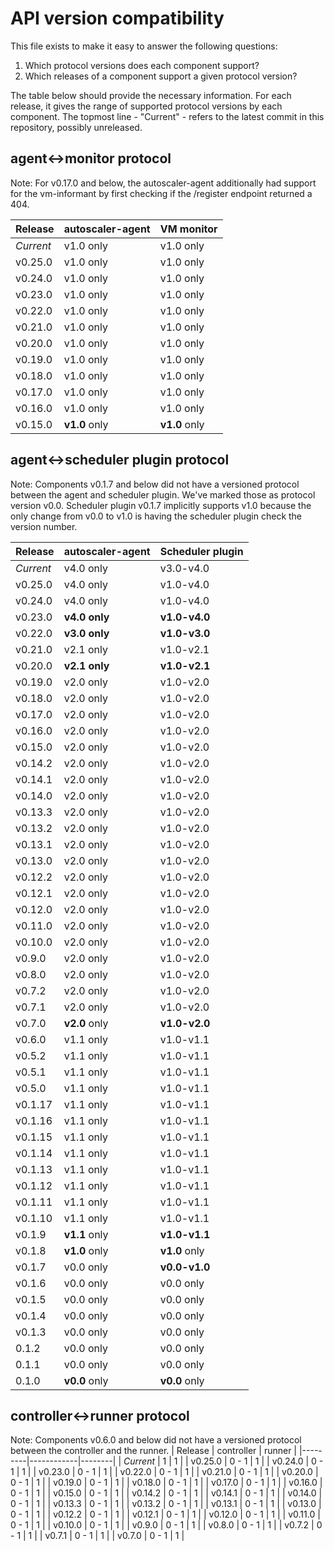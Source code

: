 # API version compatibility

This file exists to make it easy to answer the following questions:

1. Which protocol versions does each component support?
2. Which releases of a component support a given protocol version?

The table below should provide the necessary information. For each release, it gives the range of
supported protocol versions by each component. The topmost line - "Current" - refers to the latest
commit in this repository, possibly unreleased.

## agent<->monitor protocol

Note: For v0.17.0 and below, the autoscaler-agent additionally had support for the vm-informant by
first checking if the /register endpoint returned a 404.

| Release | autoscaler-agent | VM monitor |
|---------|------------------|------------|
| _Current_ | v1.0 only | v1.0 only |
| v0.25.0 | v1.0 only | v1.0 only |
| v0.24.0 | v1.0 only | v1.0 only |
| v0.23.0 | v1.0 only | v1.0 only |
| v0.22.0 | v1.0 only | v1.0 only |
| v0.21.0 | v1.0 only | v1.0 only |
| v0.20.0 | v1.0 only | v1.0 only |
| v0.19.0 | v1.0 only | v1.0 only |
| v0.18.0 | v1.0 only | v1.0 only |
| v0.17.0 | v1.0 only | v1.0 only |
| v0.16.0 | v1.0 only | v1.0 only |
| v0.15.0 | **v1.0** only | **v1.0** only |

## agent<->scheduler plugin protocol

Note: Components v0.1.7 and below did not have a versioned protocol between the agent and scheduler
plugin. We've marked those as protocol version v0.0. Scheduler plugin v0.1.7 implicitly supports
v1.0 because the only change from v0.0 to v1.0 is having the scheduler plugin check the version
number.

| Release | autoscaler-agent | Scheduler plugin |
|---------|------------------|------------------|
| _Current_ | v4.0 only | v3.0-v4.0 |
| v0.25.0 | v4.0 only | v1.0-v4.0 |
| v0.24.0 | v4.0 only | v1.0-v4.0 |
| v0.23.0 | **v4.0 only** | **v1.0-v4.0** |
| v0.22.0 | **v3.0 only** | **v1.0-v3.0** |
| v0.21.0 | v2.1 only | v1.0-v2.1 |
| v0.20.0 | **v2.1 only** | **v1.0-v2.1** |
| v0.19.0 | v2.0 only | v1.0-v2.0 |
| v0.18.0 | v2.0 only | v1.0-v2.0 |
| v0.17.0 | v2.0 only | v1.0-v2.0 |
| v0.16.0 | v2.0 only | v1.0-v2.0 |
| v0.15.0 | v2.0 only | v1.0-v2.0 |
| v0.14.2 | v2.0 only | v1.0-v2.0 |
| v0.14.1 | v2.0 only | v1.0-v2.0 |
| v0.14.0 | v2.0 only | v1.0-v2.0 |
| v0.13.3 | v2.0 only | v1.0-v2.0 |
| v0.13.2 | v2.0 only | v1.0-v2.0 |
| v0.13.1 | v2.0 only | v1.0-v2.0 |
| v0.13.0 | v2.0 only | v1.0-v2.0 |
| v0.12.2 | v2.0 only | v1.0-v2.0 |
| v0.12.1 | v2.0 only | v1.0-v2.0 |
| v0.12.0 | v2.0 only | v1.0-v2.0 |
| v0.11.0 | v2.0 only | v1.0-v2.0 |
| v0.10.0 | v2.0 only | v1.0-v2.0 |
| v0.9.0 | v2.0 only | v1.0-v2.0 |
| v0.8.0 | v2.0 only | v1.0-v2.0 |
| v0.7.2 | v2.0 only | v1.0-v2.0 |
| v0.7.1 | v2.0 only | v1.0-v2.0 |
| v0.7.0 | **v2.0** only | **v1.0-v2.0** |
| v0.6.0 | v1.1 only | v1.0-v1.1 |
| v0.5.2 | v1.1 only | v1.0-v1.1 |
| v0.5.1 | v1.1 only | v1.0-v1.1 |
| v0.5.0 | v1.1 only | v1.0-v1.1 |
| v0.1.17 | v1.1 only | v1.0-v1.1 |
| v0.1.16 | v1.1 only | v1.0-v1.1 |
| v0.1.15 | v1.1 only | v1.0-v1.1 |
| v0.1.14 | v1.1 only | v1.0-v1.1 |
| v0.1.13 | v1.1 only | v1.0-v1.1 |
| v0.1.12 | v1.1 only | v1.0-v1.1 |
| v0.1.11 | v1.1 only | v1.0-v1.1 |
| v0.1.10 | v1.1 only | v1.0-v1.1 |
| v0.1.9 | **v1.1** only | **v1.0-v1.1** |
| v0.1.8 | **v1.0** only | **v1.0** only |
| v0.1.7 | v0.0 only | **v0.0-v1.0** |
| v0.1.6 | v0.0 only | v0.0 only |
| v0.1.5 | v0.0 only | v0.0 only |
| v0.1.4 | v0.0 only | v0.0 only |
| v0.1.3 | v0.0 only | v0.0 only |
| 0.1.2 | v0.0 only | v0.0 only |
| 0.1.1 | v0.0 only | v0.0 only |
| 0.1.0 | **v0.0** only | **v0.0** only |

## controller<->runner protocol

Note: Components v0.6.0 and below did not have a versioned protocol between the controller and the runner.
| Release | controller | runner |
|---------|------------|--------|
| _Current_ | 1 | 1 |
| v0.25.0 | 0 - 1 | 1 |
| v0.24.0 | 0 - 1 | 1 |
| v0.23.0 | 0 - 1 | 1 |
| v0.22.0 | 0 - 1 | 1 |
| v0.21.0 | 0 - 1 | 1 |
| v0.20.0 | 0 - 1 | 1 |
| v0.19.0 | 0 - 1 | 1 |
| v0.18.0 | 0 - 1 | 1 |
| v0.17.0 | 0 - 1 | 1 |
| v0.16.0 | 0 - 1 | 1 |
| v0.15.0 | 0 - 1 | 1 |
| v0.14.2 | 0 - 1 | 1 |
| v0.14.1 | 0 - 1 | 1 |
| v0.14.0 | 0 - 1 | 1 |
| v0.13.3 | 0 - 1 | 1 |
| v0.13.2 | 0 - 1 | 1 |
| v0.13.1 | 0 - 1 | 1 |
| v0.13.0 | 0 - 1 | 1 |
| v0.12.2 | 0 - 1 | 1 |
| v0.12.1 | 0 - 1 | 1 |
| v0.12.0 | 0 - 1 | 1 |
| v0.11.0 | 0 - 1 | 1 |
| v0.10.0 | 0 - 1 | 1 |
| v0.9.0 | 0 - 1 | 1 |
| v0.8.0 | 0 - 1 | 1 |
| v0.7.2 | 0 - 1 | 1 |
| v0.7.1 | 0 - 1 | 1 |
| v0.7.0 | 0 - 1 | 1 |
